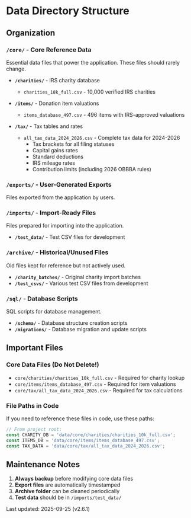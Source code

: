 # Data Directory Structure

## Organization

### `/core/` - Core Reference Data
Essential data files that power the application. These files should rarely change.

- **`/charities/`** - IRS charity database
  - `charities_10k_full.csv` - 10,000 verified IRS charities

- **`/items/`** - Donation item valuations
  - `items_database_497.csv` - 496 items with IRS-approved valuations

- **`/tax/`** - Tax tables and rates
  - `all_tax_data_2024_2026.csv` - Complete tax data for 2024-2026
    - Tax brackets for all filing statuses
    - Capital gains rates
    - Standard deductions
    - IRS mileage rates
    - Contribution limits (including 2026 OBBBA rules)

### `/exports/` - User-Generated Exports
Files exported from the application by users.

### `/imports/` - Import-Ready Files
Files prepared for importing into the application.

- **`/test_data/`** - Test CSV files for development

### `/archive/` - Historical/Unused Files
Old files kept for reference but not actively used.

- **`/charity_batches/`** - Original charity import batches
- **`/test_csvs/`** - Various test CSV files from development

### `/sql/` - Database Scripts
SQL scripts for database management.

- **`/schema/`** - Database structure creation scripts
- **`/migrations/`** - Database migration and update scripts

## Important Files

### Core Data Files (Do Not Delete!)
- `core/charities/charities_10k_full.csv` - Required for charity lookup
- `core/items/items_database_497.csv` - Required for item valuations
- `core/tax/all_tax_data_2024_2026.csv` - Required for tax calculations

### File Paths in Code
If you need to reference these files in code, use these paths:
```javascript
// From project root:
const CHARITY_DB = 'data/core/charities/charities_10k_full.csv';
const ITEMS_DB = 'data/core/items/items_database_497.csv';
const TAX_DATA = 'data/core/tax/all_tax_data_2024_2026.csv';
```

## Maintenance Notes

1. **Always backup** before modifying core data files
2. **Export files** are automatically timestamped
3. **Archive folder** can be cleaned periodically
4. **Test data** should be in `/imports/test_data/`

Last updated: 2025-09-25 (v2.6.1)